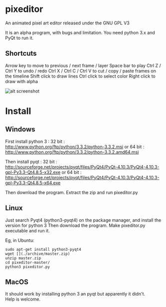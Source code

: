 pixeditor
=========

An animated pixel art editor released under the GNU GPL V3

It is an alpha program, with bugs and limitation.
You need python 3.x and PyQt to run it.

Shortcuts
------
Arrow key to move to previous / next frame / layer
Space bar to play
Ctrl Z / Ctrl Y to undo / redo
Ctrl X / Ctrl C / Ctrl V to cut / copy / paste frames on the timeline
Shift click to draw lines
Ctrl click to select color
Right click to draw with alpha

![alt screenshot](screenshot.png?raw=true "screenshot")


Install
======

Windows
------
First install python 3 :
32 bit : http://www.python.org/ftp/python/3.3.2/python-3.3.2.msi
or 64 bit : http://www.python.org/ftp/python/3.3.2/python-3.3.2.amd64.msi

Then install pyqt :
32 bit : http://sourceforge.net/projects/pyqt/files/PyQt4/PyQt-4.10.3/PyQt4-4.10.3-gpl-Py3.3-Qt4.8.5-x32.exe
or 64 bit : http://sourceforge.net/projects/pyqt/files/PyQt4/PyQt-4.10.3/PyQt4-4.10.3-gpl-Py3.3-Qt4.8.5-x64.exe

Then download the program.
Extract the zip and run pixeditor.py


Linux
----
Just search Pyqt4 (python3-pyqt4) on the package manager, and install the version for python 3
Then download the program.
Make pixeditor.py executable and run it.

Eg, in Ubuntu: 

    sudo apt-get install python3-pyqt4
    wget [](./archive/master.zip)
    unzip master.zip
    cd pixeditor-master/
    python3 pixeditor.py


MacOS
----
It should work by installing python 3 an pyqt but apparently it didn't.  
Help is welcome.


